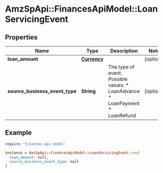 # AmzSpApi::FinancesApiModel::LoanServicingEvent

## Properties

| Name | Type | Description | Notes |
| ---- | ---- | ----------- | ----- |
| **loan_amount** | [**Currency**](Currency.md) |  | [optional] |
| **source_business_event_type** | **String** | The type of event.  Possible values:  * LoanAdvance  * LoanPayment  * LoanRefund | [optional] |

## Example

```ruby
require 'finances-api-model'

instance = AmzSpApi::FinancesApiModel::LoanServicingEvent.new(
  loan_amount: null,
  source_business_event_type: null
)
```

